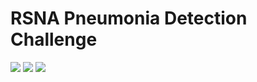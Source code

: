 # RSNA Pneumonia Detection Challenge
![](https://github.com/Byrachonok/RSNA-Pneumonia-Detection-Challenge/blob/master/images/__results___21_26.png)
![](https://github.com/Byrachonok/RSNA-Pneumonia-Detection-Challenge/blob/master/images/__results___23_2.png)
![](https://github.com/Byrachonok/RSNA-Pneumonia-Detection-Challenge/blob/master/images/__results___23_4.png)

